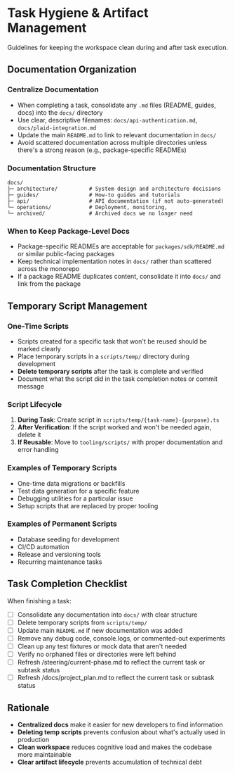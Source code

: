 # Task Hygiene & Artifact Management

Guidelines for keeping the workspace clean during and after task execution.

## Documentation Organization

### Centralize Documentation

- When completing a task, consolidate any `.md` files (README, guides, docs) into the `docs/` directory
- Use clear, descriptive filenames: `docs/api-authentication.md`, `docs/plaid-integration.md`
- Update the main `README.md` to link to relevant documentation in `docs/`
- Avoid scattered documentation across multiple directories unless there's a strong reason (e.g., package-specific READMEs)

### Documentation Structure

```
docs/
├─ architecture/          # System design and architecture decisions
├─ guides/                # How-to guides and tutorials
├─ api/                   # API documentation (if not auto-generated)
└─ operations/            # Deployment, monitoring, 
└─ archived/              # Archived docs we no longer need
```

### When to Keep Package-Level Docs

- Package-specific READMEs are acceptable for `packages/sdk/README.md` or similar public-facing packages
- Keep technical implementation notes in `docs/` rather than scattered across the monorepo
- If a package README duplicates content, consolidate it into `docs/` and link from the package

## Temporary Script Management

### One-Time Scripts

- Scripts created for a specific task that won't be reused should be marked clearly
- Place temporary scripts in a `scripts/temp/` directory during development
- **Delete temporary scripts** after the task is complete and verified
- Document what the script did in the task completion notes or commit message

### Script Lifecycle

1. **During Task**: Create script in `scripts/temp/{task-name}-{purpose}.ts`
2. **After Verification**: If the script worked and won't be needed again, delete it
3. **If Reusable**: Move to `tooling/scripts/` with proper documentation and error handling

### Examples of Temporary Scripts

- One-time data migrations or backfills
- Test data generation for a specific feature
- Debugging utilities for a particular issue
- Setup scripts that are replaced by proper tooling

### Examples of Permanent Scripts

- Database seeding for development
- CI/CD automation
- Release and versioning tools
- Recurring maintenance tasks

## Task Completion Checklist

When finishing a task:

- [ ] Consolidate any documentation into `docs/` with clear structure
- [ ] Delete temporary scripts from `scripts/temp/`
- [ ] Update main `README.md` if new documentation was added
- [ ] Remove any debug code, console.logs, or commented-out experiments
- [ ] Clean up any test fixtures or mock data that aren't needed
- [ ] Verify no orphaned files or directories were left behind
- [ ] Refresh /steering/current-phase.md to reflect the current task or subtask status
- [ ] Refresh /docs/project_plan.md to reflect the current task or subtask status

## Rationale

- **Centralized docs** make it easier for new developers to find information
- **Deleting temp scripts** prevents confusion about what's actually used in production
- **Clean workspace** reduces cognitive load and makes the codebase more maintainable
- **Clear artifact lifecycle** prevents accumulation of technical debt
